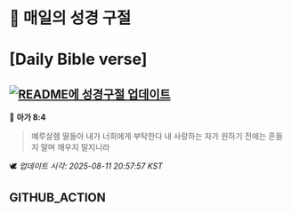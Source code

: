 # 🙏 매일의 성경 구절
# [Daily Bible verse]
## [![README에 성경구절 업데이트](https://github.com/DONGSUKA/first_test/actions/workflows/update-readme-bible.yml/badge.svg)](https://github.com/DONGSUKA/first_test/actions/workflows/update-readme-bible.yml)
<!-- START_BIBLE_VERSE -->
📖 **아가 8:4**
> 예루살렘 딸들아 내가 너희에게 부탁한다 내 사랑하는 자가 원하기 전에는 흔들지 말며 깨우지 말지니라

🕊️ _업데이트 시각: 2025-08-11 20:57:57 KST_
  <!-- END_BIBLE_VERSE -->
## GITHUB_ACTION
